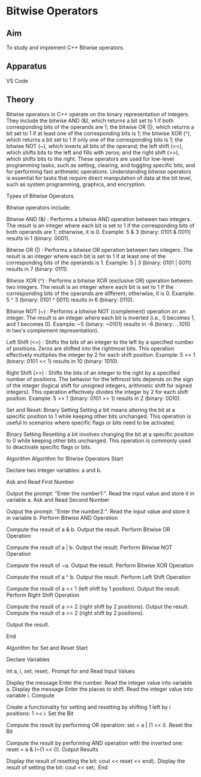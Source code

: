 # Bitwise Operators
## Aim
To study and implement C++ Bitwise operators.

## Apparatus
VS Code

## Theory
Bitwise operators in C++ operate on the binary representation of integers. They include the bitwise AND (&), which returns a bit set to 1 if both corresponding bits of the operands are 1; the bitwise OR (|), which returns a bit set to 1 if at least one of the corresponding bits is 1; the bitwise XOR (^), which returns a bit set to 1 if only one of the corresponding bits is 1; the bitwise NOT (~), which inverts all bits of the operand; the left shift (<<), which shifts bits to the left and fills with zeros; and the right shift (>>), which shifts bits to the right. These operators are used for low-level programming tasks, such as setting, clearing, and toggling specific bits, and for performing fast arithmetic operations. Understanding bitwise operators is essential for tasks that require direct manipulation of data at the bit level, such as system programming, graphics, and encryption.

Types of Bitwise Operators

Bitwise operators include:

Bitwise AND (&) : Performs a bitwise AND operation between two integers. The result is an integer where each bit is set to 1 if the corresponding bits of both operands are 1; otherwise, it is 0. Example: 5 & 3 (binary: 0101 & 0011) results in 1 (binary: 0001).

Bitwise OR (|) : Performs a bitwise OR operation between two integers. The result is an integer where each bit is set to 1 if at least one of the corresponding bits of the operands is 1. Example: 5 | 3 (binary: 0101 | 0011) results in 7 (binary: 0111).

Bitwise XOR (^) : Performs a bitwise XOR (exclusive OR) operation between two integers. The result is an integer where each bit is set to 1 if the corresponding bits of the operands are different; otherwise, it is 0. Example: 5 ^ 3 (binary: 0101 ^ 0011) results in 6 (binary: 0110).

Bitwise NOT (~) : Performs a bitwise NOT (complement) operation on an integer. The result is an integer where each bit is inverted (i.e., 0 becomes 1, and 1 becomes 0). Example: ~5 (binary: ~0101) results in -6 (binary: ...1010 in two's complement representation).

Left Shift (<<) : Shifts the bits of an integer to the left by a specified number of positions. Zeros are shifted into the rightmost bits. This operation effectively multiplies the integer by 2 for each shift position. Example: 5 << 1 (binary: 0101 << 1) results in 10 (binary: 1010).

Right Shift (>>) : Shifts the bits of an integer to the right by a specified number of positions. The behavior for the leftmost bits depends on the sign of the integer (logical shift for unsigned integers, arithmetic shift for signed integers). This operation effectively divides the integer by 2 for each shift position. Example: 5 >> 1 (binary: 0101 >> 1) results in 2 (binary: 0010).

Set and Reset:
Binary Setting
Setting a bit means altering the bit at a specific position to 1 while keeping other bits unchanged. This operation is useful in scenarios where specific flags or bits need to be activated.

Binary Setting
Resetting a bit involves changing the bit at a specific position to 0 while keeping other bits unchanged. This operation is commonly used to deactivate specific flags or bits.

Algorithm
Algorithm for Bitwise Operators
Start

Declare two integer variables: a and b.

Ask and Read First Number

Output the prompt: "Enter the number1:".
Read the input value and store it in variable a.
Ask and Read Second Number

Output the prompt: "Enter the number2:".
Read the input value and store it in variable b.
Perform Bitwise AND Operation

Compute the result of a & b.
Output the result.
Perform Bitwise OR Operation

Compute the result of a | b.
Output the result.
Perform Bitwise NOT Operation

Compute the result of ~a.
Output the result.
Perform Bitwise XOR Operation

Compute the result of a ^ b.
Output the result.
Perform Left Shift Operation

Compute the result of a << 1 (left shift by 1 position).
Output the result.
Perform Right Shift Operation

Compute the result of a >> 2 (right shift by 2 positions).
Output the result.
Compute the result of a >> 2 (right shift by 2 positions).

Output the result.

End

Algorithm for Set and Reset
Start

Declare Variables

int a, i, set, reset;.
Prompt for and Read Input Values

Display the message Enter the number.
Read the integer value into variable a.
Display the message Enter the places to shift.
Read the integer value into variable i.
Compute

Create a functionality for setting and resetting by shifting 1 left by i positions: 1 << i.
Set the Bit

Compute the result by performing OR operation: set = a | (1 << i).
Reset the Bit

Compute the result by performing AND operation with the inverted one: reset = a & (~(1 << i)).
Output Results

Display the result of resetting the bit: cout << reset << endl;.
Display the result of setting the bit: cout << set;.
End
